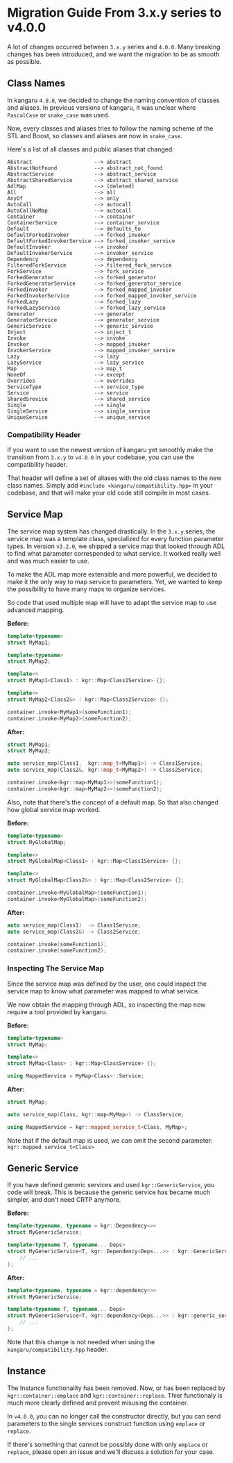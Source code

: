 Migration Guide From 3.x.y series to v4.0.0
===========================================

A lot of changes occurred between `3.x.y` series and `4.0.0`.
Many breaking changes has been introduced, and we want the migration to be as smooth as possible.

## Class Names

In kangaru `4.0.0`, we decided to change the naming convention of classes and aliases.
In previous versions of kangaru, it was unclear where `PascalCase` or `snake_case` was used.

Now, every classes and aliases tries to follow the naming scheme of the STL and Boost, so classes and aliases are now in `snake_case`.

Here's a list of all classes and public aliases that changed:

    Abstract                    --> abstract
    AbstractNotFound            --> abstract_not_found
    AbstractService             --> abstract_service
    AbstractSharedService       --> abstract_shared_service
    AdlMap                      --> (deleted)
    All                         --> all
    AnyOf                       --> only
    AutoCall                    --> autocall
    AutoCallNoMap               --> autocall
    Container                   --> container
    ContainerService            --> container_service
    Default                     --> defaults_to
    DefaultForkedInvoker        --> forked_invoker
    DefaultForkedInvokerService --> forked_invoker_service
    DefaultInvoker              --> invoker
    DefaultInvokerService       --> invoker_service
    Dependency                  --> dependency
    FilteredForkService         --> filtered_fork_service
    ForkService                 --> fork_service
    ForkedGenerator             --> forked_generator
    ForkedGeneratorService      --> forked_generator_service
    ForkedInvoker               --> forked_mapped_invoker
    ForkedInvokerService        --> forked_mapped_invoker_service
    ForkedLazy                  --> forked_lazy
    ForkedLazyService           --> forked_lazy_service
    Generator                   --> generator
    GeneratorService            --> generator_service
    GenericService              --> generic_service
    Inject                      --> inject_t
    Invoke                      --> invoke
    Invoker                     --> mapped_invoker
    InvokerService              --> mapped_invoker_service
    Lazy                        --> lazy
    LazyService                 --> lazy_service
    Map                         --> map_t
    NoneOf                      --> except
    Overrides                   --> overrides
    ServiceType                 --> service_type
    Service                     --> service
    SharedSrevice               --> shared_service
    Single                      --> single
    SingleService               --> single_service
    UniqueService               --> unique_service

### Compatibility Header

If you want to use the newest version of kangaru yet smoothly make the transition from `3.x.y` to `v4.0.0` in your codebase, you can use the compatibility header.

That header will define a set of aliases with the old class names to the new class names.
Simply add `#include <kangaru/compatibility.hpp>` in your codebase, and that will make your old code still compile in most cases.

## Service Map

The service map system has changed drastically. In the `3.x.y` series, the service map was a template class, specialized for every function parameter types.
In version `v3.2.0`, we shipped a service map that looked through ADL to find what parameter corresponded to what service.
It worked really well and was much easier to use.

To make the ADL map more extensible and more powerful, we decided to make it the only way to map service to parameters.
Yet, we wanted to keep the possibility to have many maps to organize services.

So code that used multiple map will have to adapt the service map to use advanced mapping.

**Before:**
```c++
template<typename>
struct MyMap1;

template<typename>
struct MyMap2;

template<>
struct MyMap1<Class1> : kgr::Map<Class1Service> {};

template<>
struct MyMap2<Class2&> : kgr::Map<Class2Service> {};

container.invoke<MyMap1>(someFunction1);
container.invoke<MyMap2>(someFunction2);
```

**After:**
```c++
struct MyMap1;
struct MyMap2;

auto service_map(Class1,  kgr::map_t<MyMap1>) -> Class1Service;
auto service_map(Class2&, kgr::map_t<MyMap2>) -> Class2Service;

container.invoke<kgr::map<MyMap1>>(someFunction1);
container.invoke<kgr::map<MyMap2>>(someFunction2);
```

Also, note that there's the concept of a default map. So that also changed how global service map worked.


**Before:**
```c++
template<typename>
struct MyGlobalMap;

template<>
struct MyGlobalMap<Class1> : kgr::Map<Class1Service> {};

template<>
struct MyGlobalMap<Class2&> : kgr::Map<Class2Service> {};

container.invoke<MyGlobalMap>(someFunction1);
container.invoke<MyGlobalMap>(someFunction2);
```

**After:**
```c++
auto service_map(Class1)  -> Class1Service;
auto service_map(Class2&) -> Class2Service;

container.invoke(someFunction1);
container.invoke(someFunction2);
```

### Inspecting The Service Map

Since the service map was defined by the user, one could inspect the service map to know what parameter was mapped to what service.

We now obtain the mapping through ADL, so inspecting the map now require a tool provided by kangaru.

**Before:**
```c++
template<typename>
struct MyMap;

template<>
struct MyMap<Class> : kgr::Map<ClassService> {};

using MappedService = MyMap<Class>::Service;
```

**After:**
```c++
struct MyMap;

auto service_map(Class, kgr::map<MyMap>) -> ClassService;

using MappedService = kgr::mapped_service_t<Class, MyMap>;
```

Note that if the default map is used, we can omit the second parameter: `kgr::mapped_service_t<Class>`

## Generic Service

If you have defined generic services and used `kgr::GenericService`, you code will break.
This is because the generic service has became much simpler, and don't need CRTP anymore.

**Before:**
```c++
template<typename, typename = kgr::Dependency<>>
struct MyGenericService;

template<typename T, typename... Deps>
struct MyGenericService<T, kgr::Dependency<Deps...>> : kgr::GenericService<MyGenericService<T, kgr::Dependency<Deps...>>, T> {
    // ...
};
```

**After:**
```c++
template<typename, typename = kgr::dependency<>>
struct MyGenericService;

template<typename T, typename... Deps>
struct MyGenericService<T, kgr::dependency<Deps...>> : kgr::generic_service<T> {
    // ...
};
```

Note that this change is not needed when using the `kangaru/compatibility.hpp` header.

## Instance

The Instance functionality has been removed. Now, or has been replaced by `kgr::container::emplace` and `kgr::container::replace`.
Thier functionaly is much more clearly defined and prevent misusing the container.

In `v4.0.0`, you can no longer call the constructor directly, but you can send parameters to the single services construct function using `emplace` or `replace`.

If there's something that cannot be possibly done with only `emplace` or `replace`, please open an issue and we'll discuss a solution for your case.
